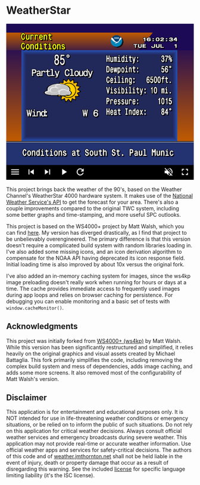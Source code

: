 # WeatherStar

![Screenshot of WeatherStar showing current conditions](./static/ws.png)

This project brings back the weather of the 90's, based on the Weather Channel's WeatherStar 4000 hardware system. It makes use of the [National Weather Service's API](https://www.weather.gov/documentation/services-web-api) to get the forecast for your area. There's also a couple improvements compared to the original TWC system, including some better graphs and time-stamping, and more useful SPC outlooks.

This project is based on the WS4000+ project by Matt Walsh, which you can find [here](https://github.com/netbymatt/ws4kp). My version has diverged drastically, as I find that project to be unbelievably overengineered. The primary difference is that this version doesn't require a complicated build system with random libraries loading in. I've also added some missing icons, and an icon derivation algorithm to compensate for the NOAA API having deprecated its icon response field. Initial loading time is also improved by about 10x versus the original fork.

I've also added an in-memory caching system for images, since the ws4kp image preloading doesn't really work when running for hours or days at a time. The cache provides immediate access to frequently used images during app loops and relies on browser caching for persistence. For debugging you can enable monitoring and a basic set of tests with `window.cacheMonitor()`.

## Acknowledgments

This project was initially forked from [WS4000+ (ws4kp)](https://github.com/netbymatt/ws4kp) by Matt Walsh. While this version has been significantly restructured and simplified, it relies heavily on the original graphics and visual assets created by Michael Battaglia. This fork primarily simplifies the code, including removing the complex build system and mess of dependencies, adds image caching, and adds some more screens. It also removed most of the configurability of Matt Walsh's version.

## Disclaimer

This application is for entertainment and educational purposes only. It is NOT intended for use in life-threatening weather conditions or emergency situations, or be relied on to inform the public of such situations. Do not rely on this application for critical weather decisions. Always consult official weather services and emergency broadcasts during severe weather. This application may not provide real-time or accurate weather information. Use official weather apps and services for safety-critical decisions. The authors of this code and of [weather.jmthornton.net](https://weather.jmthornton.net) shall not be held liable in the event of injury, death or property damage that occur as a result of disregarding this warning. See the included [license](./LICENSE) for specific language limiting liability (it's the ISC license).
